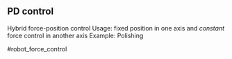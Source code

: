 
## PD control
Hybrid force-position control
Usage: fixed position in one axis and *constant* force control in another axis
Example: Polishing

#robot_force_control